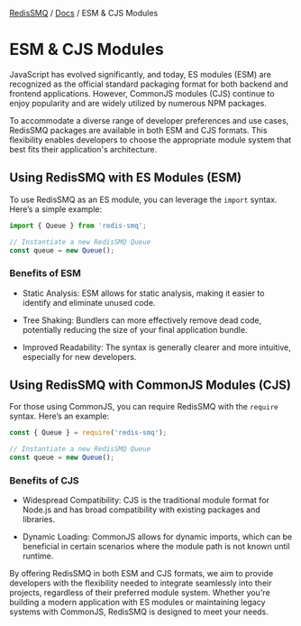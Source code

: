 [RedisSMQ](../README.md) / [Docs](README.md) / ESM & CJS Modules

# ESM & CJS Modules

JavaScript has evolved significantly, and today, ES modules (ESM) are recognized as the official standard packaging 
format for both backend and frontend applications. However, CommonJS modules (CJS) continue to enjoy popularity and 
are widely utilized by numerous NPM packages.

To accommodate a diverse range of developer preferences and use cases, RedisSMQ packages are available in both ESM and 
CJS formats. This flexibility enables developers to choose the appropriate module system that best fits their 
application's architecture.

## Using RedisSMQ with ES Modules (ESM)

To use RedisSMQ as an ES module, you can leverage the `import` syntax. Here’s a simple example:

```javascript
import { Queue } from 'redis-smq';

// Instantiate a new RedisSMQ Queue
const queue = new Queue();
```

### Benefits of ESM

- Static Analysis: ESM allows for static analysis, making it easier to identify and eliminate unused code.

- Tree Shaking: Bundlers can more effectively remove dead code, potentially reducing the size of your final application bundle.

- Improved Readability: The syntax is generally clearer and more intuitive, especially for new developers.

## Using RedisSMQ with CommonJS Modules (CJS)

For those using CommonJS, you can require RedisSMQ with the `require` syntax. Here’s an example:


```javascript
const { Queue } = require('redis-smq');

// Instantiate a new RedisSMQ Queue
const queue = new Queue();
```

### Benefits of CJS

- Widespread Compatibility: CJS is the traditional module format for Node.js and has broad compatibility with existing packages and libraries.

- Dynamic Loading: CommonJS allows for dynamic imports, which can be beneficial in certain scenarios where the module path is not known until runtime.

By offering RedisSMQ in both ESM and CJS formats, we aim to provide developers with the flexibility needed to integrate
seamlessly into their projects, regardless of their preferred module system. Whether you're building a modern
application with ES modules or maintaining legacy systems with CommonJS, RedisSMQ is designed to meet your needs.